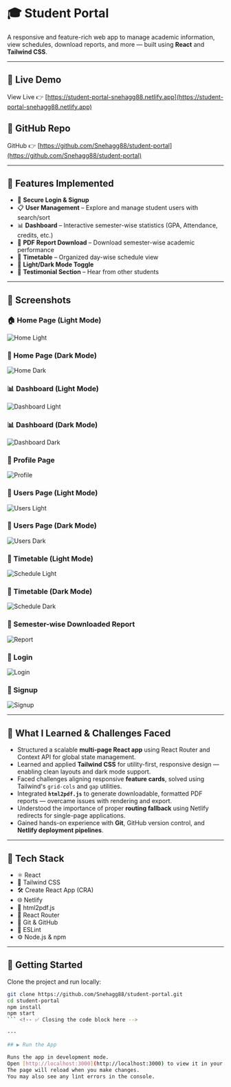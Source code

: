 # 🎓 Student Portal

A responsive and feature-rich web app to manage academic information, view schedules, download reports, and more — built using **React** and **Tailwind CSS**.

---

## 🔗 Live Demo

View Live 👉 [https://student-portal-snehagg88.netlify.app](https://student-portal-snehagg88.netlify.app)

## 📂 GitHub Repo
GitHub 👉 [https://github.com/Snehagg88/student-portal](https://github.com/Snehagg88/student-portal)

---

## 🔧 Features Implemented

- 🔐 **Secure Login & Signup**
- 📋 **User Management** – Explore and manage student users with search/sort
- 📊 **Dashboard** – Interactive semester-wise statistics (GPA, Attendance, credits, etc.)
- 📄 **PDF Report Download** – Download semester-wise academic performance
- 📅 **Timetable** – Organized day-wise schedule view
- 🌙 **Light/Dark Mode Toggle**
- 💬 **Testimonial Section** – Hear from other students

---

## 📸 Screenshots

### 🏠 Home Page (Light Mode)
![Home Light](./screenshots/home_light.jpg)

### 🌙 Home Page (Dark Mode)
![Home Dark](./screenshots/home_dark.jpg)

### 📊 Dashboard (Light Mode)
![Dashboard Light](./screenshots/dashboardPage_lightMode.jpg)

### 📊 Dashboard (Dark Mode)
![Dashboard Dark](./screenshots/dashboard_dark.jpg)

### 👤 Profile Page
![Profile](./screenshots/profile.jpg)

### 👥 Users Page (Light Mode)
![Users Light](./screenshots/users_light.jpg)

### 👥 Users Page (Dark Mode)
![Users Dark](./screenshots/users_dark.jpg)

### 📅 Timetable (Light Mode)
![Schedule Light](./screenshots/schedule_light.jpg)

### 📅 Timetable (Dark Mode)
![Schedule Dark](./screenshots/schedule_dark.jpg)

### 📄 Semester-wise Downloaded Report
![Report](./screenshots/semester_report.jpg)

### 🔐 Login
![Login](./screenshots/login.jpg)

### 📝 Signup
![Signup](./screenshots/signup.jpg)

---

## 🧠 What I Learned & Challenges Faced

- Structured a scalable **multi-page React app** using React Router and Context API for global state management.
- Learned and applied **Tailwind CSS** for utility-first, responsive design — enabling clean layouts and dark mode support.
- Faced challenges aligning responsive **feature cards**, solved using Tailwind's `grid-cols` and `gap` utilities.
- Integrated **`html2pdf.js`** to generate downloadable, formatted PDF reports — overcame issues with rendering and export.
- Understood the importance of proper **routing fallback** using Netlify redirects for single-page applications.
- Gained hands-on experience with **Git**, GitHub version control, and **Netlify deployment pipelines**.

---

## 🚀 Tech Stack
- ⚛️ React
- 🎨 Tailwind CSS
- 🛠️ Create React App (CRA)
- 🌐 Netlify
- 📄 html2pdf.js
- 🧭 React Router
- 🧰 Git & GitHub
- 🧪 ESLint 
- ⚙️ Node.js & npm

---

## 📁 Getting Started

Clone the project and run locally:

```bash
git clone https://github.com/Snehagg88/student-portal.git
cd student-portal
npm install
npm start
``` <!-- ✅ Closing the code block here -->

---

## ▶️ Run the App

Runs the app in development mode.  
Open [http://localhost:3000](http://localhost:3000) to view it in your browser.  
The page will reload when you make changes.  
You may also see any lint errors in the console.

